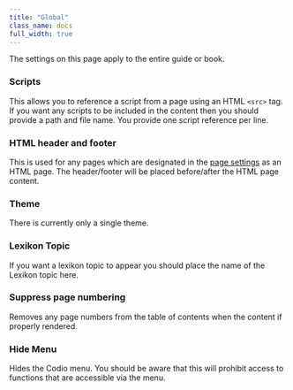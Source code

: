 ```yaml
---
title: "Global"
class_name: docs
full_width: true
---
```


The settings on this page apply to the entire guide or book.

### Scripts
This allows you to reference a script from a page using an HTML `<src>` tag. If you want any scripts to be included in the content then you should provide a path and file name. You provide one script reference per line.

### HTML header and footer
This is used for any pages which are designated in the [page settings](/docs/content/authoring/page-edit/edit-html) as an HTML page. The header/footer will be placed before/after the HTML page content.

### Theme
There is currently only a single theme.

### Lexikon Topic
If you want a lexikon topic to appear you should place the name of the Lexikon topic here.

### Suppress page numbering
Removes any page numbers from the table of contents when the content if properly rendered.

### Hide Menu
Hides the Codio menu. You should be aware that this will prohibit access to functions that are accessible via the menu.


